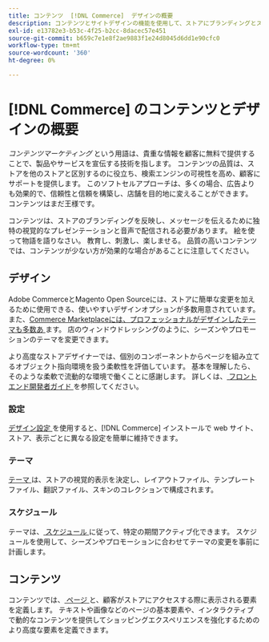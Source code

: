 ```yaml
---
title: コンテンツ  [!DNL Commerce]  デザインの概要
description: コンテンツとサイトデザインの機能を使用して、ストアにブランディングとスタイルを反映する方法を説明します。
exl-id: e13782e3-b53c-4f25-b2cc-8dacec57e451
source-git-commit: b659c7e1e8f2ae9883f1e24d8045d6dd1e90cfc0
workflow-type: tm+mt
source-wordcount: '360'
ht-degree: 0%

---
```


# [!DNL Commerce] のコンテンツとデザインの概要

_コンテンツマーケティング_ という用語は、貴重な情報を顧客に無料で提供することで、製品やサービスを宣伝する技術を指します。 コンテンツの品質は、ストアを他のストアと区別するのに役立ち、検索エンジンの可視性を高め、顧客にサポートを提供します。 このソフトセルアプローチは、多くの場合、広告よりも効果的で、信頼性と信頼を構築し、店舗を目的地に変えることができます。 コンテンツはまだ王様です。

コンテンツは、ストアのブランディングを反映し、メッセージを伝えるために独特の視覚的なプレゼンテーションと音声で配信される必要があります。 絵を使って物語を語りなさい。 教育し、刺激し、楽しませる。 品質の高いコンテンツでは、コンテンツが少ない方が効果的な場合があることに注意してください。

## デザイン

Adobe CommerceとMagento Open Sourceには、ストアに簡単な変更を加えるために使用できる、使いやすいデザインオプションが多数用意されています。 また、[Commerce Marketplaceには、プロフェッショナルがデザインしたテーマも多数あ ](../getting-started/commerce-marketplace.md) ます。 店のウィンドウドレッシングのように、シーズンやプロモーションのテーマを変更できます。

より高度なストアデザイナーでは、個別のコンポーネントからページを組み立てるオブジェクト指向環境を扱う柔軟性を評価しています。 基本を理解したら、そのような柔軟で流動的な環境で働くことに感謝します。 詳しくは、[ フロントエンド開発者ガイド ][1] を参照してください。

### 設定

[ デザイン設定 ](configuration.md) を使用すると、[!DNL Commerce] インストールで web サイト、ストア、表示ごとに異なる設定を簡単に維持できます。

### テーマ

[ テーマ ](themes.md) は、ストアの視覚的表示を決定し、レイアウトファイル、テンプレートファイル、翻訳ファイル、スキンのコレクションで構成されます。

### スケジュール

テーマは、[ スケジュール ](schedule.md) に従って、特定の期間アクティブ化できます。 スケジュールを使用して、シーズンやプロモーションに合わせてテーマの変更を事前に計画します。

## コンテンツ

コンテンツでは、[ ページ ](pages.md) と、顧客がストアにアクセスする際に表示される要素を定義します。 テキストや画像などのページの基本要素や、インタラクティブで動的なコンテンツを提供してショッピングエクスペリエンスを強化するためのより高度な要素を定義できます。

[1]: https://developer.adobe.com/commerce/frontend-core/guide/
